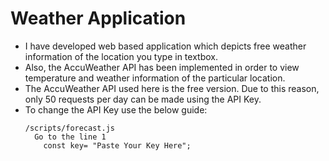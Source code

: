 # Weather Application
- I have developed web based application which depicts free weather information of the location you type in textbox.
- Also, the AccuWeather API has been implemented in order to view temperature and weather information of the particular location.
- The AccuWeather API used here is the free version. Due to this reason, only 50 requests per day can be made using the API Key.
- To change the API Key use the below guide:
  ``` 
  /scripts/forecast.js
    Go to the line 1
      const key= "Paste Your Key Here";
 ``` 
